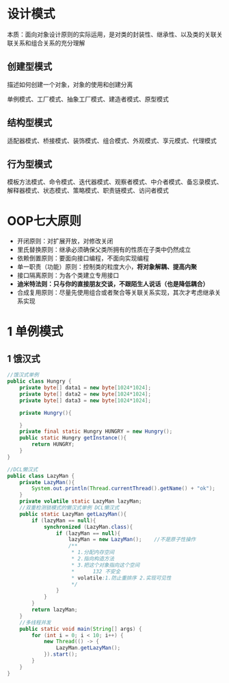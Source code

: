 # 设计模式

本质：面向对象设计原则的实际运用，是对类的封装性、继承性、以及类的关联关联关系和组合关系的充分理解

## 创建型模式

描述如何创建一个对象，对象的使用和创建分离

单例模式、工厂模式、抽象工厂模式、建造者模式、原型模式

## 结构型模式

适配器模式、桥接模式、装饰模式、组合模式、外观模式、享元模式、代理模式

## 行为型模式

模板方法模式、命令模式、迭代器模式、观察者模式、中介者模式、备忘录模式、解释器模式、状态模式、策略模式、职责链模式、访问者模式

# OOP七大原则

* 开闭原则：对扩展开放，对修改关闭
* 里氏替换原则：继承必须确保父类所拥有的性质在子类中仍然成立
* 依赖倒置原则：要面向接口编程，不面向实现编程
* 单一职责（功能）原则：控制类的粒度大小，**将对象解耦、提高内聚**
* 接口隔离原则：为各个类建立专用接口
* **迪米特法则：只与你的直接朋友交谈，不跟陌生人说话（也是降低耦合）**
* 合成复用原则：尽量先使用组合或者聚合等关联关系实现，其次才考虑继承关系实现

# 1 单例模式

## 1 饿汉式

```java
//饿汉式单例
public class Hungry {
    private byte[] data1 = new byte[1024*1024];
    private byte[] data2 = new byte[1024*1024];
    private byte[] data3 = new byte[1024*1024];

    private Hungry(){

    }
    private final static Hungry HUNGRY = new Hungry();
    public static Hungry getInstance(){
        return HUNGRY;
    }
}
```

```java
//DCL懒汉式
public class LazyMan {
    private LazyMan(){
        System.out.println(Thread.currentThread().getName() + "ok");
    }
    private volatile static LazyMan lazyMan;
    //双重检测锁模式的懒汉式单例 DCL懒汉式
    public static LazyMan getLazyMan(){
        if (lazyMan == null){
            synchronized (LazyMan.class){
                if (lazyMan == null){
                    lazyMan = new LazyMan();    //不是原子性操作
                    /**
                     * 1.分配内存空间
                     * 2.指向构造方法
                     * 3.把这个对象指向这个空间
                     * 		132 不安全
                     * volatile:1.防止重排序 2.实现可见性
                     */
                }
            }
        }
        return lazyMan;
    }
    //多线程并发
    public static void main(String[] args) {
        for (int i = 0; i < 10; i++) {
            new Thread(() -> {
                LazyMan.getLazyMan();
            }).start();
        }
    }
}
```





















